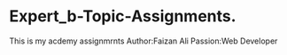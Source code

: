 # Expert_b-Topic-Assignments.
This is my acdemy assignmrnts
Author:Faizan Ali
Passion:Web Developer

